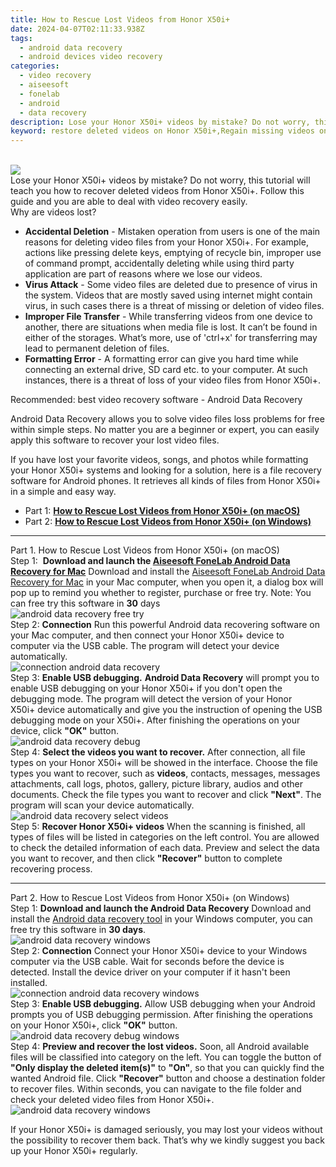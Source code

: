 ```yaml
---
title: How to Rescue Lost Videos from Honor X50i+
date: 2024-04-07T02:11:33.938Z
tags: 
  - android data recovery
  - android devices video recovery
categories: 
  - video recovery
  - aiseesoft
  - fonelab
  - android
  - data recovery
description: Lose your Honor X50i+ videos by mistake? Do not worry, this tutorial will teach you how to recover deleted videos from Honor X50i+. Follow this guide and you are able to deal with video recovery easily.
keyword: restore deleted videos on Honor X50i+,Regain missing videos on Honor X50i+,save lost videos on Honor X50i+,recover lost videos from Honor X50i+,broken Honor X50i+ videos recovery solution,retrieve wiped videos Honor X50i+,Honor X50i+ deleted video,deletes video of Honor X50i+,Honor X50i+ video recovery software,how to recover video in Honor X50i+,how to recover video Honor X50i+,how to get video back from Honor X50i+
---
```

<br>
<img src="https://img0mobiles.techidaily.com/images/best-assets/devices/honor/honor-x50iplus/4.jpg" class="atpl-imgstyle"  /><br>
<div class="atpl-content atpl-for-fonelab-android recover-video">
<div class="atpl-post-description-part-1">
Lose your Honor X50i+ videos by mistake? Do not worry, this tutorial will teach you how to recover deleted videos from Honor X50i+. Follow this guide and you are able to deal with video recovery easily.
</div>
<div class="atpl-post-description-part-2">
<div class="tpl-content-sub-paragraph-title">
  Why are videos lost?
</div>
<div class="tpl-content-sub-paragraph-content">
  <ul class="tpl-content-sub-paragraph-ul-style">
    <li><strong>Accidental Deletion</strong> - Mistaken operation from users is one of the main reasons for deleting video files from your Honor X50i+. For example, actions like pressing delete keys, emptying of recycle bin, improper use of command prompt, accidentally deleting while using third party application are part of reasons where we lose our videos.</li>
    <li><strong>Virus Attack</strong> - Some video files are deleted due to presence of virus in the system. Videos that are mostly saved using internet might contain virus, in such cases there is a threat of missing or deletion of video files.</li>
    <li><strong>Improper File Transfer</strong> - While transferring videos from one device to another, there are situations when media file is lost. It can’t be found in either of the storages. What’s more, use of 'ctrl+x' for transferring may lead to permanent deletion of files. </li>
    <li><strong>Formatting Error</strong> - A formatting error can give you hard time while connecting an external drive, SD card etc. to your computer. At such instances, there is a threat of loss of your video files from Honor X50i+.</li>
  </ul>
</div>
</div>
<div class="atpl-post-description-part-3">
<div class="tpl-content-sub-paragraph-title">
    Recommended: best video recovery software - Android Data Recovery
</div>
<div class="tpl-content-sub-paragraph-content">
    <p>
        Android Data Recovery allows you to solve video files loss problems for free within simple steps. No matter you are a beginner or expert, you can easily apply this software to recover your lost video files.
    </p>
    <p>
        If you have lost your favorite videos, songs, and photos while formatting your Honor X50i+ systems and looking for a solution, here is a file recovery software for Android phones. It retrieves all kinds of files from Honor X50i+ in a simple and easy way.
    </p>
</div>
</div>
<ul>
  <li>Part 1: <strong><a href="#p1"> How to Rescue Lost Videos from Honor X50i+  (on macOS)</a></strong></li>
  <li>Part 2: <strong><a href="#p2"> How to Rescue Lost Videos from Honor X50i+  (on Windows)</a></strong></li>
</ul>
<!-- Part 1 -->
<a id="p1" name="p1" ></a><hr>
<div>
  <span class="atpl-step-part-style">Part 1. How to Rescue Lost Videos from Honor X50i+ (on macOS)</span>
</div>  
<span class="atpl-stepstyle-a"><span>Step 1: </span></span> <strong>Download and launch the <a href="https://tools.techidaily.com/aiseesoft-android-data-recovery-for-mac/" >Aiseesoft FoneLab Android Data Recovery for Mac</a></strong>
Download and install the <a href="https://tools.techidaily.com/aiseesoft-android-data-recovery-for-mac/" >Aiseesoft FoneLab Android Data Recovery for Mac</a> in your Mac computer, when you open it, a dialog box will pop up to remind you whether to register, purchase or free try.
Note: You can free try this software in <strong>30</strong> days
<br>
<img src="https://tools.techidaily.com/images/apps/aiseesoft/android-data-recovery/mac-free-try.png" class="atpl-imgstyle" alt="android data recovery free try" /><br>
<span class="atpl-stepstyle-a"><span>Step 2: </span></span> <strong>Connection</strong>
Run this powerful Android data recovering software on your Mac computer, and then connect your Honor X50i+ device to computer via the USB cable. The program will detect your device automatically.
<br>
<img src="https://tools.techidaily.com/images/apps/aiseesoft/android-data-recovery/mac-connection-interface.jpg" class="atpl-imgstyle" alt="connection android data recovery" /><br>
<span class="atpl-stepstyle-a"><span>Step 3: </span></span> <strong>Enable USB debugging.</strong>
<strong>Android Data Recovery</strong> will prompt you to enable USB debugging on your Honor X50i+ if you don't open the debugging mode. The program will detect the version of your Honor X50i+ device automatically and give you the instruction of opening the USB debugging mode on your X50i+. After finishing the operations on your device, click <strong>"OK"</strong> button.
<br>
<img src="https://tools.techidaily.com/images/apps/aiseesoft/android-data-recovery/mac-android-usb-debug.jpg"  class="atpl-imgstyle" alt="android data recovery debug" /><br>
<span class="atpl-stepstyle-a"><span>Step 4: </span></span> <strong>Select the videos you want to recover.</strong>
After connection, all file types on your Honor X50i+ will be showed in the interface. Choose the file types you want to recover, such as <strong>videos</strong>, contacts, messages, messages attachments, call logs, photos, gallery, picture library,  audios and other documents. Check the file types you want to recover and click <b>"Next"</b>. The program will scan your device automatically.
<br>
<img src="https://tools.techidaily.com/images/apps/aiseesoft/android-data-recovery/mac-choose-type-videos.jpg" class="atpl-imgstyle" alt="android data recovery select videos" /><br>
<span class="atpl-stepstyle-a"><span>Step 5: </span></span> <strong>Recover Honor X50i+ videos</strong>
When the scanning is finished, all types of files will be listed in categories on the left control. You are allowed to check the detailed information of each data. Preview and select the data you want to recover, and then click <b>"Recover"</b> button to complete recovering process.
<a id="p2" name="p2"></a><hr>
<!-- Part 2 -->
<div>
<span class="atpl-step-part-style">Part 2. How to Rescue Lost Videos from Honor X50i+ (on Windows)</span>
</div>
<span class="atpl-stepstyle-a"><span>Step 1: </span></span> <strong>Download and launch the Android Data Recovery</strong>
Download and install the <a href="https://tools.techidaily.com/aiseesoft-android-data-recovery-for-win/" >Android data recovery tool</a> in your Windows computer, you can free try this software in <b>30 days</b>.
<br>
<img src="https://tools.techidaily.com/images/apps/aiseesoft/android-data-recovery/win-start-interface.png"  class="atpl-imgstyle" alt="android data recovery windows" /><br>
<span class="atpl-stepstyle-a"><span>Step 2: </span></span> <strong>Connection</strong>
Connect your Honor X50i+ device to your Windows computer via the USB cable. Wait for seconds before the device is detected. Install the device driver on your computer if it hasn't been installed.
<br>
<img src="https://tools.techidaily.com/images/apps/aiseesoft/android-data-recovery/win-connection-interface.png" class="atpl-imgstyle" alt="connection android data recovery windows" /><br>
<span class="atpl-stepstyle-a"><span>Step 3: </span></span> <strong>Enable USB debugging.</strong>
Allow USB debugging when your Android prompts you of USB debugging permission. After finishing the operations on your Honor X50i+, click <b>"OK"</b> button.
<br>
<img src="https://tools.techidaily.com/images/apps/aiseesoft/android-data-recovery/win-android-usb-debug.png" class="atpl-imgstyle" alt="android data recovery debug windows" /><br>
<span class="atpl-stepstyle-a"><span>Step 4: </span></span> <strong>Preview and recover the lost videos.</strong>
Soon, all Android available files will be classified into category on the left. You can toggle the button of <b>"Only display the deleted item(s)"</b> to <b>"On"</b>, so that you can quickly find the wanted Android file. Click <b>"Recover"</b> button and choose a destination folder to recover files. Within seconds, you can navigate to the file folder and check your deleted video files from Honor X50i+.
<br>
<img src="https://tools.techidaily.com/images/apps/aiseesoft/android-data-recovery/win-recover-videos.jpg" class="atpl-imgstyle" alt="android data recovery windows" /><br>
<div class="atpl-post-description-part-4">
<div class="tpl-content-sub-paragraph-normal">
    <p>
        If your Honor X50i+ is damaged seriously, you may lost your videos without the possibility to recover them back. That’s why we kindly suggest you back up your Honor X50i+ regularly.
    </p>
</div>
</div>

</div>
<ins class="adsbygoogle"
    style="display:block"
    data-ad-format="autorelaxed"
    data-ad-client="ca-pub-7571918770474297"
    data-ad-slot="1223367746"></ins>


